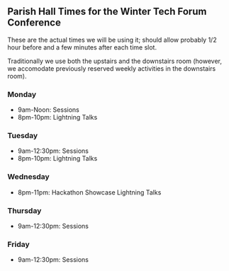 ## Parish Hall Times for the Winter Tech Forum Conference

These are the actual times we will be using it; should allow probably 1/2 hour before and a few minutes after each time slot.

Traditionally we use both the upstairs and the downstairs room (however, we accomodate previously reserved weekly activities in the downstairs room).

### Monday
- 9am-Noon: Sessions
- 8pm-10pm: Lightning Talks

### Tuesday
- 9am-12:30pm: Sessions
- 8pm-10pm: Lightning Talks

### Wednesday
- 8pm-11pm: Hackathon Showcase Lightning Talks

### Thursday
- 9am-12:30pm: Sessions

### Friday
- 9am-12:30pm: Sessions
